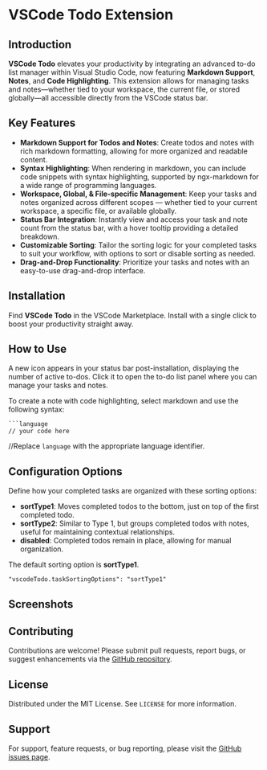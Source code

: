 # VSCode Todo Extension

## Introduction

**VSCode Todo** elevates your productivity by integrating an advanced to-do list manager within Visual Studio Code, now featuring **Markdown Support**, **Notes**, and **Code Highlighting**. This extension allows for managing tasks and notes—whether tied to your workspace, the current file, or stored globally—all accessible directly from the VSCode status bar.

## Key Features

- **Markdown Support for Todos and Notes**: Create todos and notes with rich markdown formatting, allowing for more organized and readable content.
- **Syntax Highlighting**: When rendering in markdown, you can include code snippets with syntax highlighting, supported by ngx-markdown for a wide range of programming languages.
- **Workspace, Global, & File-specific Management**: Keep your tasks and notes organized across different scopes — whether tied to your current workspace, a specific file, or available globally.
- **Status Bar Integration**: Instantly view and access your task and note count from the status bar, with a hover tooltip providing a detailed breakdown.
- **Customizable Sorting**: Tailor the sorting logic for your completed tasks to suit your workflow, with options to sort or disable sorting as needed.
- **Drag-and-Drop Functionality**: Prioritize your tasks and notes with an easy-to-use drag-and-drop interface.

## Installation

Find **VSCode Todo** in the VSCode Marketplace. Install with a single click to boost your productivity straight away.

## How to Use

A new icon appears in your status bar post-installation, displaying the number of active to-dos. Click it to open the to-do list panel where you can manage your tasks and notes.

To create a note with code highlighting, select markdown and use the following syntax:
```
```language
// your code here
```

//Replace `language` with the appropriate language identifier.


## Configuration Options
Define how your completed tasks are organized with these sorting options:

- **sortType1**: Moves completed todos to the bottom, just on top of the first completed todo.
- **sortType2**: Similar to Type 1, but groups completed todos with notes, useful for maintaining contextual relationships.
- **disabled**: Completed todos remain in place, allowing for manual organization.
  
The default sorting option is **sortType1**.

```
"vscodeTodo.taskSortingOptions": "sortType1"
```

## Screenshots

<!-- [Interface screenshots] -->

## Contributing

Contributions are welcome! Please submit pull requests, report bugs, or suggest enhancements via the [GitHub repository](#).

## License

Distributed under the MIT License. See `LICENSE` for more information.

## Support

For support, feature requests, or bug reporting, please visit the [GitHub issues page](#).

